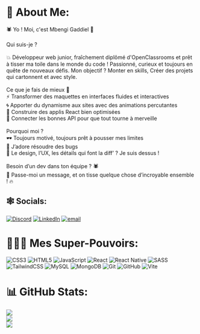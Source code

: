 # 💫 About Me:
🕷️ Yo ! Moi, c'est Mbengi Gaddiel 👋<br><br>Qui suis-je ?<br><br>💥 Développeur web junior, fraîchement diplômé d'OpenClassrooms et prêt à tisser ma toile dans le monde du code ! Passionné, curieux et toujours en quête de nouveaux défis. Mon objectif ? Monter en skills, Créer des projets qui cartonnent et avec style.<br><br>Ce que je fais de mieux 🎯<br>⚡ Transformer des maquettes en interfaces fluides et interactives<br>🌀 Apporter du dynamisme aux sites avec des animations percutantes<br>🚀 Construire des applis React bien optimisées<br>🔌 Connecter les bonnes API pour que tout tourne à merveille<br><br>Pourquoi moi ?<br>🕶️ Toujours motivé, toujours prêt à pousser mes limites<br>🧩 J’adore résoudre des bugs <br>🎨 Le design, l’UX, les détails qui font la diff’ ? Je suis dessus !<br><br>Besoin d’un dev dans ton équipe ? 🕷️<br>💬 Passe-moi un message, et on tisse quelque chose d’incroyable ensemble ! 🔥<br>


## 🕸️ Socials:
[![Discord](https://img.shields.io/badge/Discord-%237289DA.svg?logo=discord&logoColor=white)](https://discord.gg/koumo75) [![LinkedIn](https://img.shields.io/badge/LinkedIn-%230077B5.svg?logo=linkedin&logoColor=white)](https://linkedin.com/in/gaddielmb) [![email](https://img.shields.io/badge/Email-D14836?logo=gmail&logoColor=white)](mailto:gaddielmb@gmail.com) 

# 🦸🏿‍♂️ Mes Super-Pouvoirs:
![CSS3](https://img.shields.io/badge/css3-%231572B6.svg?style=for-the-badge&logo=css3&logoColor=white) ![HTML5](https://img.shields.io/badge/html5-%23E34F26.svg?style=for-the-badge&logo=html5&logoColor=white) ![JavaScript](https://img.shields.io/badge/javascript-%23323330.svg?style=for-the-badge&logo=javascript&logoColor=%23F7DF1E) ![React](https://img.shields.io/badge/react-%2320232a.svg?style=for-the-badge&logo=react&logoColor=%2361DAFB) ![React Native](https://img.shields.io/badge/react_native-%2320232a.svg?style=for-the-badge&logo=react&logoColor=%2361DAFB) ![SASS](https://img.shields.io/badge/SASS-hotpink.svg?style=for-the-badge&logo=SASS&logoColor=white) ![TailwindCSS](https://img.shields.io/badge/tailwindcss-%2338B2AC.svg?style=for-the-badge&logo=tailwind-css&logoColor=white) ![MySQL](https://img.shields.io/badge/mysql-4479A1.svg?style=for-the-badge&logo=mysql&logoColor=white) ![MongoDB](https://img.shields.io/badge/MongoDB-%234ea94b.svg?style=for-the-badge&logo=mongodb&logoColor=white) ![Git](https://img.shields.io/badge/git-%23F05033.svg?style=for-the-badge&logo=git&logoColor=white) ![GitHub](https://img.shields.io/badge/github-%23121011.svg?style=for-the-badge&logo=github&logoColor=white) ![Vite](https://img.shields.io/badge/vite-%23646CFF.svg?style=for-the-badge&logo=vite&logoColor=white)
# 📊 GitHub Stats:
![](https://github-readme-stats.vercel.app/api?username=Gaddmb&theme=dark&hide_border=true&include_all_commits=false&count_private=false)<br/>
![](https://nirzak-streak-stats.vercel.app/?user=Gaddmb&theme=dark&hide_border=true)<br/>
![](https://github-readme-stats.vercel.app/api/top-langs/?username=Gaddmb&theme=dark&hide_border=true&include_all_commits=false&count_private=false&layout=compact)

<!-- Proudly created with GPRM ( https://gprm.itsvg.in ) -->

